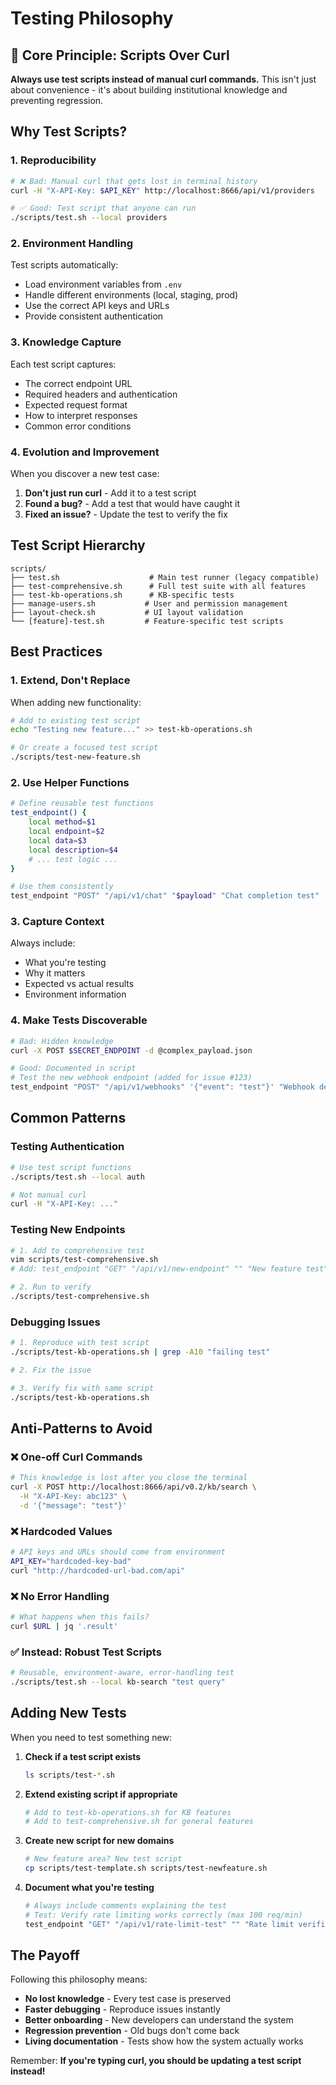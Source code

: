 # Testing Philosophy

## 🎯 Core Principle: Scripts Over Curl

**Always use test scripts instead of manual curl commands.** This isn't just about convenience - it's about building institutional knowledge and preventing regression.

## Why Test Scripts?

### 1. **Reproducibility**
```bash
# ❌ Bad: Manual curl that gets lost in terminal history
curl -H "X-API-Key: $API_KEY" http://localhost:8666/api/v1/providers

# ✅ Good: Test script that anyone can run
./scripts/test.sh --local providers
```

### 2. **Environment Handling**
Test scripts automatically:
- Load environment variables from `.env`
- Handle different environments (local, staging, prod)
- Use the correct API keys and URLs
- Provide consistent authentication

### 3. **Knowledge Capture**
Each test script captures:
- The correct endpoint URL
- Required headers and authentication
- Expected request format
- How to interpret responses
- Common error conditions

### 4. **Evolution and Improvement**
When you discover a new test case:
1. **Don't just run curl** - Add it to a test script
2. **Found a bug?** - Add a test that would have caught it
3. **Fixed an issue?** - Update the test to verify the fix

## Test Script Hierarchy

```
scripts/
├── test.sh                    # Main test runner (legacy compatible)
├── test-comprehensive.sh      # Full test suite with all features
├── test-kb-operations.sh      # KB-specific tests
├── manage-users.sh           # User and permission management
├── layout-check.sh           # UI layout validation
└── [feature]-test.sh         # Feature-specific test scripts
```

## Best Practices

### 1. **Extend, Don't Replace**
When adding new functionality:
```bash
# Add to existing test script
echo "Testing new feature..." >> test-kb-operations.sh

# Or create a focused test script
./scripts/test-new-feature.sh
```

### 2. **Use Helper Functions**
```bash
# Define reusable test functions
test_endpoint() {
    local method=$1
    local endpoint=$2
    local data=$3
    local description=$4
    # ... test logic ...
}

# Use them consistently
test_endpoint "POST" "/api/v1/chat" "$payload" "Chat completion test"
```

### 3. **Capture Context**
Always include:
- What you're testing
- Why it matters
- Expected vs actual results
- Environment information

### 4. **Make Tests Discoverable**
```bash
# Bad: Hidden knowledge
curl -X POST $SECRET_ENDPOINT -d @complex_payload.json

# Good: Documented in script
# Test the new webhook endpoint (added for issue #123)
test_endpoint "POST" "/api/v1/webhooks" '{"event": "test"}' "Webhook delivery"
```

## Common Patterns

### Testing Authentication
```bash
# Use test script functions
./scripts/test.sh --local auth

# Not manual curl
curl -H "X-API-Key: ..." 
```

### Testing New Endpoints
```bash
# 1. Add to comprehensive test
vim scripts/test-comprehensive.sh
# Add: test_endpoint "GET" "/api/v1/new-endpoint" "" "New feature test"

# 2. Run to verify
./scripts/test-comprehensive.sh
```

### Debugging Issues
```bash
# 1. Reproduce with test script
./scripts/test-kb-operations.sh | grep -A10 "failing test"

# 2. Fix the issue

# 3. Verify fix with same script
./scripts/test-kb-operations.sh
```

## Anti-Patterns to Avoid

### ❌ One-off Curl Commands
```bash
# This knowledge is lost after you close the terminal
curl -X POST http://localhost:8666/api/v0.2/kb/search \
  -H "X-API-Key: abc123" \
  -d '{"message": "test"}'
```

### ❌ Hardcoded Values
```bash
# API keys and URLs should come from environment
API_KEY="hardcoded-key-bad"
curl "http://hardcoded-url-bad.com/api"
```

### ❌ No Error Handling
```bash
# What happens when this fails?
curl $URL | jq '.result'
```

### ✅ Instead: Robust Test Scripts
```bash
# Reusable, environment-aware, error-handling test
./scripts/test.sh --local kb-search "test query"
```

## Adding New Tests

When you need to test something new:

1. **Check if a test script exists**
   ```bash
   ls scripts/test-*.sh
   ```

2. **Extend existing script if appropriate**
   ```bash
   # Add to test-kb-operations.sh for KB features
   # Add to test-comprehensive.sh for general features
   ```

3. **Create new script for new domains**
   ```bash
   # New feature area? New test script
   cp scripts/test-template.sh scripts/test-newfeature.sh
   ```

4. **Document what you're testing**
   ```bash
   # Always include comments explaining the test
   # Test: Verify rate limiting works correctly (max 100 req/min)
   test_endpoint "GET" "/api/v1/rate-limit-test" "" "Rate limit verification"
   ```

## The Payoff

Following this philosophy means:
- **No lost knowledge** - Every test case is preserved
- **Faster debugging** - Reproduce issues instantly
- **Better onboarding** - New developers can understand the system
- **Regression prevention** - Old bugs don't come back
- **Living documentation** - Tests show how the system actually works

Remember: **If you're typing curl, you should be updating a test script instead!**